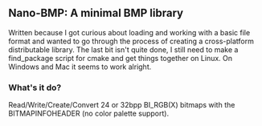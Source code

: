 Nano-BMP: A minimal BMP library
-
Written because I got curious about loading and working with a basic file format and wanted to go through
the process of creating a cross-platform distributable library. The last bit isn't quite done, I still need
to make a find_package script for cmake and get things together on Linux. On Windows and Mac it seems to work alright.

### What's it do?
Read/Write/Create/Convert 24 or 32bpp BI_RGB(X) bitmaps with the BITMAPINFOHEADER (no color palette support).

